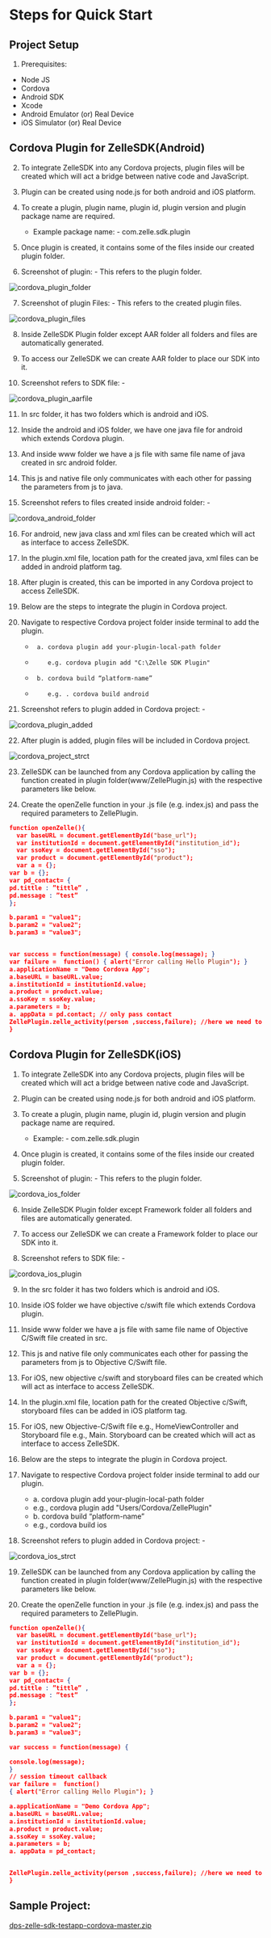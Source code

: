 # Steps for Quick Start

## Project Setup

 1. Prerequisites:

- Node JS
- Cordova
- Android SDK
- Xcode
- Android Emulator (or) Real Device
- iOS Simulator (or) Real Device

## Cordova Plugin for ZelleSDK(Android)

2. To integrate ZelleSDK into any Cordova projects, plugin files will be created which will act a bridge between native code and JavaScript.

3. Plugin can be created using node.js for both android and iOS platform.

4. To create a plugin, plugin name, plugin id, plugin version and plugin package name are required.

   - Example package name: - com.zelle.sdk.plugin

5. Once plugin is created, it contains some of the files inside our created plugin folder.

6. Screenshot of plugin: - This refers to the plugin folder.

![cordova_plugin_folder](../../assets/images/cordova_plugin_folder.jpg)

7. Screenshot of plugin Files: - This refers to the created plugin files.

![cordova_plugin_files](../../assets/images/cordova_plugin_files.jpg)

8. Inside ZelleSDK Plugin folder except AAR folder all folders and files are automatically generated.

9. To access our ZelleSDK we can create AAR folder to place our SDK into it.

10. Screenshot refers to SDK file: -

![cordova_plugin_aarfile](../../assets/images/cordova_plugin_aarfile.png)

11. In src folder, it has two folders which is android and iOS.

12. Inside the android and iOS folder, we have one java file for android which extends Cordova plugin.

13. And inside www folder we have a js file with same file name of java created in src android folder.

14. This js and native file only communicates with each other for passing the parameters from js to java.

15. Screenshot refers to files created inside android folder: -

![cordova_android_folder](../../assets/images/cordova_android_folder.png)

16. For android, new java class and xml files can be created which will act as interface to access ZelleSDK.

17. In the plugin.xml file, location path for the created java, xml files can be added in android platform tag.

18. After plugin is created, this can be imported in any Cordova project to access ZelleSDK.

19. Below are the steps to integrate the plugin in Cordova project.

20. Navigate to respective Cordova project folder inside terminal to add the plugin.

    -      a. cordova plugin add your-plugin-local-path folder
    -         e.g. cordova plugin add "C:\Zelle SDK Plugin"
    -      b. cordova build “platform-name”
    -         e.g. . cordova build android

21. Screenshot refers to plugin added in Cordova project: -

![cordova_plugin_added](../../assets/images/cordova_plugin_added.jpg)

22. After plugin is added, plugin files will be included in Cordova project.

![cordova_project_strct](../../assets/images/cordova_project_strct.jpg)

23. ZelleSDK can be launched from any Cordova application by calling the function created in plugin folder(www/ZellePlugin.js) with the respective parameters like below.

24. Create the openZelle function in your .js file (e.g. index.js) and pass the required parameters to ZellePlugin.

```json
function openZelle(){
  var baseURL = document.getElementById("base_url");
  var institutionId = document.getElementById("institution_id");
  var ssoKey = document.getElementById("sso");
  var product = document.getElementById("product");
  var a = {};
var b = {};
var pd_contact= {
pd.tittle : ”tittle” ,
pd.message : ”test”
};

b.param1 = "value1";
b.param2 = "value2";
b.param3 = "value3";


var success = function(message) { console.log(message); }
var failure =  function() { alert("Error calling Hello Plugin"); }
a.applicationName = "Demo Cordova App";
a.baseURL = baseURL.value;
a.institutionId = institutionId.value;
a.product = product.value;
a.ssoKey = ssoKey.value;
a.parameters = b;
a. appData = pd.contact; // only pass contact
ZellePlugin.zelle_activity(person ,success,failure); //here we need to pass the data to zelle plugin like this
}
```

## Cordova Plugin for ZelleSDK(iOS)

1. To integrate ZelleSDK into any Cordova projects, plugin files will be created which will act a bridge between native code and JavaScript.

2. Plugin can be created using node.js for both android and iOS platform.

3. To create a plugin, plugin name, plugin id, plugin version and plugin package name are required.

   - Example: - com.zelle.sdk.plugin

4. Once plugin is created, it contains some of the files inside our created plugin folder.

5. Screenshot of plugin: - This refers to the plugin folder.

![cordova_ios_folder](../../assets/images/cordova_ios_folder.png)

6. Inside ZelleSDK Plugin folder except Framework folder all folders and files are automatically generated.

7. To access our ZelleSDK we can create a Framework folder to place our SDK into it.

8. Screenshot refers to SDK file: -

![cordova_ios_plugin](../../assets/images/cordova_ios_plugin.jpg)

9. In the src folder it has two folders which is android and iOS.

10. Inside iOS folder we have objective c/swift file which extends Cordova plugin.

11. Inside www folder we have a js file with same file name of Objective C/Swift file created in src.

12. This js and native file only communicates each other for passing the parameters from js to Objective C/Swift file.

13. For iOS, new objective c/swift and storyboard files can be created which will act as interface to access ZelleSDK.

14. In the plugin.xml file, location path for the created Objective c/Swift, storyboard files can be added in iOS platform tag.

15. For iOS, new Objective-C/Swift file e.g., HomeViewController and Storyboard file e.g., Main. Storyboard can be created which will act as interface to access ZelleSDK.

16. Below are the steps to integrate the plugin in Cordova project.

17. Navigate to respective Cordova project folder inside terminal to add our plugin.

    - a. cordova plugin add your-plugin-local-path folder
    - e.g., cordova plugin add "Users/Cordova/ZellePlugin"
    - b. cordova build “platform-name”
    - e.g., cordova build ios

18. Screenshot refers to plugin added in Cordova project: -

![cordova_ios_strct](../../assets/images/cordova_ios_strct.jpg)

19. ZelleSDK can be launched from any Cordova application by calling the function created in plugin folder(www/ZellePlugin.js) with the respective parameters like below.

20. Create the openZelle function in your .js file (e.g. index.js) and pass the required parameters to ZellePlugin.

```json
function openZelle(){
  var baseURL = document.getElementById("base_url");
  var institutionId = document.getElementById("institution_id");
  var ssoKey = document.getElementById("sso");
  var product = document.getElementById("product");
  var a = {};
var b = {};
var pd_contact= {
pd.tittle : ”tittle” ,
pd.message : ”test”
};

b.param1 = "value1";
b.param2 = "value2";
b.param3 = "value3";

var success = function(message) {

console.log(message);
}
// session timeout callback
var failure =  function()
{ alert("Error calling Hello Plugin"); }

a.applicationName = "Demo Cordova App";
a.baseURL = baseURL.value;
a.institutionId = institutionId.value;
a.product = product.value;
a.ssoKey = ssoKey.value;
a.parameters = b;
a. appData = pd_contact;


ZellePlugin.zelle_activity(person ,success,failure); //here we need to pass the data to zelle plugin like this
}

```

## Sample Project:

[dps-zelle-sdk-testapp-cordova-master.zip](https://github.com/Fiserv/zelle-turnkey-solutions/files/11654405/dps-zelle-sdk-testapp-cordova-master.zip)
